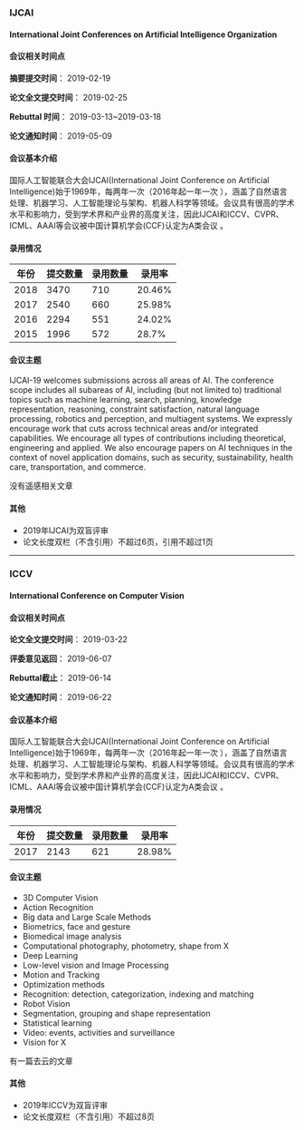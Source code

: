 ### IJCAI
#### International Joint Conferences on Artificial Intelligence Organization

#### 会议相关时间点
**摘要提交时间**： 2019-02-19

**论文全文提交时间**： 2019-02-25

**Rebuttal 时间**： 2019-03-13~2019-03-18

**论文通知时间**： 2019-05-09

#### 会议基本介绍
国际人工智能联合大会IJCAI(International Joint Conference on Artificial Intelligence)始于1969年，每两年一次（2016年起一年一次 ），涵盖了自然语言处理、机器学习、人工智能理论与架构、机器人科学等领域。会议具有很高的学术水平和影响力，受到学术界和产业界的高度关注，因此IJCAI和ICCV、CVPR、ICML、AAAI等会议被中国计算机学会(CCF)认定为A类会议 。

#### 录用情况
|年份|提交数量|录用数量|录用率|
|-----|-----|-----|-----|
|2018|3470|710|20.46%|
|2017|2540|660|25.98%|
|2016|2294|551|24.02%|
|2015|1996|572|28.7%|


#### 会议主题
IJCAI-19 welcomes submissions across all areas of AI. The conference scope includes all subareas of AI, including (but not limited to) traditional topics such as machine learning, search, planning, knowledge representation, reasoning, constraint satisfaction, natural language processing, robotics and perception, and multiagent systems. We expressly encourage work that cuts across technical areas and/or integrated capabilities. We encourage all types of contributions including theoretical, engineering and applied. We also encourage papers on AI techniques in the context of novel application domains, such as security, sustainability, health care, transportation, and commerce.

没有遥感相关文章


#### 其他
 - 2019年IJCAI为双盲评审
 - 论文长度双栏（不含引用）不超过6页，引用不超过1页

 ---

### ICCV
#### International Conference on Computer Vision

#### 会议相关时间点
**论文全文提交时间**： 2019-03-22

**评委意见返回**： 2019-06-07

**Rebuttal截止**： 2019-06-14

**论文通知时间**： 2019-06-22

#### 会议基本介绍
国际人工智能联合大会IJCAI(International Joint Conference on Artificial Intelligence)始于1969年，每两年一次（2016年起一年一次 ），涵盖了自然语言处理、机器学习、人工智能理论与架构、机器人科学等领域。会议具有很高的学术水平和影响力，受到学术界和产业界的高度关注，因此IJCAI和ICCV、CVPR、ICML、AAAI等会议被中国计算机学会(CCF)认定为A类会议 。

#### 录用情况
|年份|提交数量|录用数量|录用率|
|-----|-----|-----|-----|
|2017|2143|621|28.98%|


#### 会议主题
- 3D Computer Vision
- Action Recognition
- Big data and Large Scale Methods
- Biometrics, face and gesture
- Biomedical image analysis
- Computational photography, photometry, shape from X
- Deep Learning
- Low-level vision and Image Processing
- Motion and Tracking
- Optimization methods
- Recognition: detection, categorization, indexing and matching
- Robot Vision
- Segmentation, grouping and shape representation
- Statistical learning
- Video: events, activities and surveillance
- Vision for X

有一篇去云的文章

#### 其他
 - 2019年ICCV为双盲评审
 - 论文长度双栏（不含引用）不超过8页

